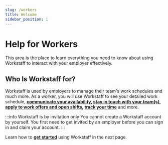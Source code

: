 ```yaml
---
slug: /workers
title: Welcome
sidebar_position: 1
---
```


# Help for Workers

This area is the place to learn everything you need to know about using Workstaff to interact with your employer effectively.

## Who Is Workstaff for?

Workstaff is used by employers to manage their team's work schedules and much more. As a worker, you will use Workstaff to 
see your detailed work schedule, 
**[communicate your availability](./availability.md), 
[stay in touch with your team(s)](./messaging.md), 
[apply to work offers and open shifts](./shifts/offers.md), 
[track your time](./manage-your-time/clockin.md)**
and more.

:::info Workstaff is by invitation only
You cannot create a Workstaff account by yourself. You first need to get invited by an employer before you can sign in and 
claim your account.
:::

Learn how to **[get started](./getting-started.md)** using Workstaff in the next page.
